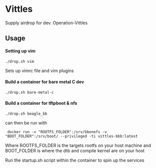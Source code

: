 # Vittles

Supply airdrop for dev. Operation-Vittles

## Usage 

#### Setting up vim
```
./drop.sh vim 
```
Sets up vimrc file and vim plugins

#### Build a container for bare metal C dev
```
./drop.sh bare-metal-c
```
#### Build a container for tftpboot & nfs
```
./drop.sh beagle_bb
```
can then be run with 

```
 docker run -v "ROOTFS_FOLDER":/srv/bbonefs -v "BOOT_FOLDER":/srv/boot/ --privileged -ti vittles-bbb:latest
```
Where ROOTFS_FOLDER is the targets rootfs on your host machine and 
BOOT_FOLDER is where the dtb and compile kernel are on your host

Run the startup.sh script within the container to spin up the services
